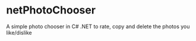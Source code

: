 netPhotoChooser
===============

A simple photo chooser in C# .NET to rate, copy and delete the photos you like/dislike